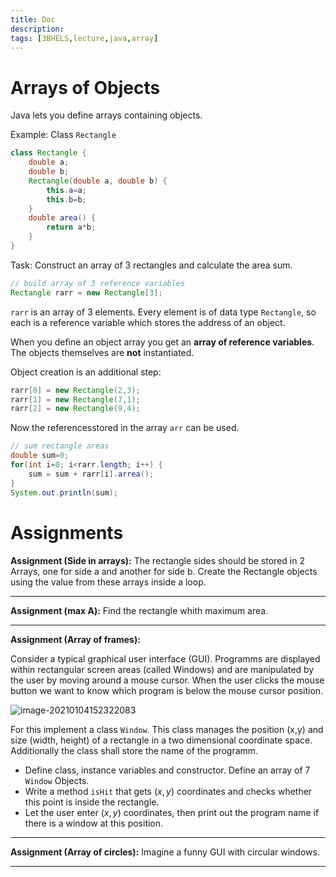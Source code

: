```yaml
---
title: Doc
description: 
tags: [3BHELS,lecture,java,array]
---
```


# Arrays of Objects

Java lets you define arrays containing objects.

Example: Class `Rectangle` 

```java
class Rectangle {
    double a;
    double b;
    Rectangle(double a, double b) {
        this.a=a;
        this.b=b;
    }
    double area() {
        return a*b;
    }
}
```



Task: Construct an array of 3 rectangles and calculate the area sum.

```java
// build array of 3 reference variables
Rectangle rarr = new Rectangle[3];
```

`rarr` is an array of 3 elements. Every element is of data type `Rectangle`, so each is a reference variable which stores the address of an object.

When you define an object array you get an **array of reference variables**. The objects themselves are **not** instantiated. 


Object creation is an additional step:

```java
rarr[0] = new Rectangle(2,3);
rarr[1] = new Rectangle(7,1);
rarr[2] = new Rectangle(9,4);
```

Now the referencesstored in the array `arr` can be used.

```java
// sum rectangle areas
double sum=0;
for(int i=0; i<rarr.length; i++) {
    sum = sum + rarr[i].arrea();
}
System.out.println(sum);
```





# Assignments



**Assignment (Side in arrays):** The rectangle sides should be stored in 2 Arrays, one for side a and another for side b. Create the Rectangle objects using the value from these arrays inside a loop.



---

**Assignment (max A):** Find the rectangle whith maximum area.



---

**Assignment (Array of frames):**

Consider a typical graphical user interface (GUI). Programms are displayed within rectangular screen areas (called Windows) and are manipulated by the user by moving around a mouse cursor. When the user clicks the mouse button we want to know which program is below the mouse cursor position.

![image-20210104152322083](fig/image-20210104152322083.png)

For this implement a class  `Window`. This class manages the position (x,y) and size (width, height) of a rectangle in a two dimensional coordinate space. Additionally the class shall store the name of the programm.

- Define class, instance variables and constructor.
  Define an array of 7 `Window` Objects.
- Write a method `isHit` that gets $(x,y)$ coordinates and checks whether this point is inside the rectangle. 
- Let the user enter $(x,y)$ coordinates, then print out the program name if there is a window at this position.

---



**Assignment (Array of circles):**
Imagine a funny GUI with circular windows.

---












